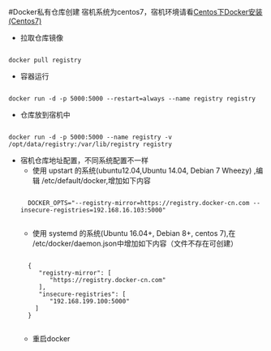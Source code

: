 #Docker私有仓库创建
宿机系统为centos7，宿机环境请看[Centos下Docker安装(Centos7)](centos-docker-install.md)

* 拉取仓库镜像
<pre><code>
docker pull registry
</code></pre>
* 容器运行
<pre><code>
docker run -d -p 5000:5000 --restart=always --name registry registry
</code></pre>
* 仓库放到宿机中
<pre><code>
docker run -d -p 5000:5000 --name registry -v /opt/data/registry:/var/lib/registry registry
</code></pre>
* 宿机仓库地址配置，不同系统配置不一样
	* 使用 upstart 的系统(ubuntu12.04,Ubuntu 14.04, Debian 7 Wheezy) ,编辑 /etc/default/docker,增加如下内容
	<pre><code>
	DOCKER_OPTS="--registry-mirror=https://registry.docker-cn.com --insecure-registries=192.168.16.103:5000"
	</code></pre>
	* 使用 systemd 的系统(Ubuntu 16.04+, Debian 8+, centos 7),在 /etc/docker/daemon.json中增加如下内容（文件不存在可创建）
	<pre><code>
	{
	   "registry-mirror": [
          "https://registry.docker-cn.com"
       ],
       "insecure-registries": [
          "192.168.199.100:5000"
      ]
	}
	</code></pre>
	* 重启docker 


